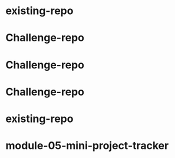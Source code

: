 # existing-repo
# Challenge-repo
# Challenge-repo
# Challenge-repo
# existing-repo
# module-05-mini-project-tracker
